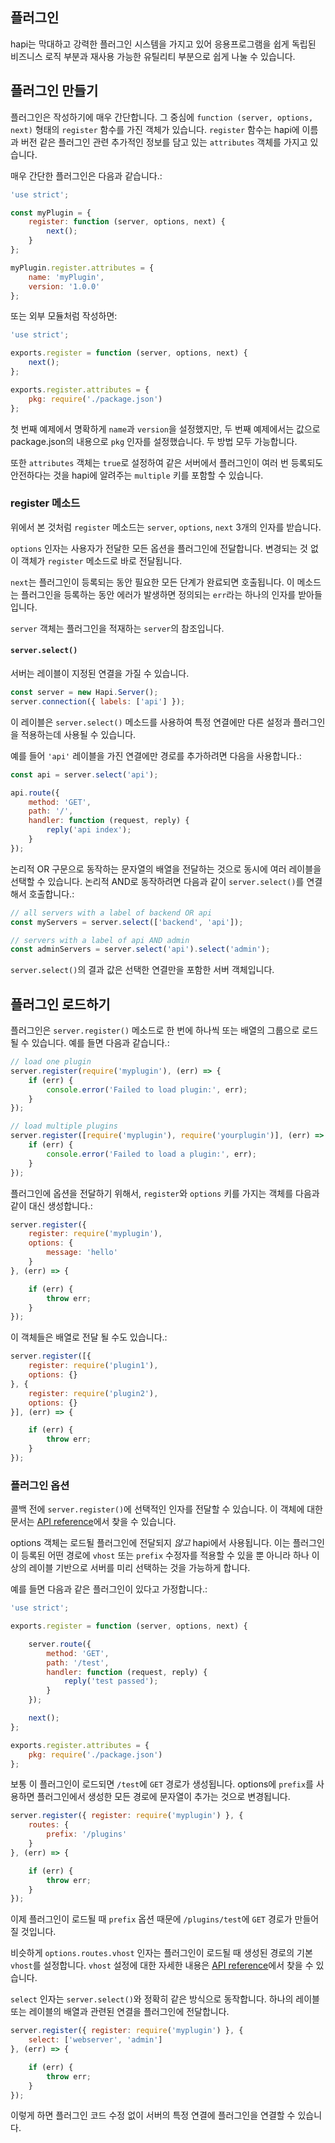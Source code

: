 ## 플러그인

hapi는 막대하고 강력한 플러그인 시스템을 가지고 있어 응용프로그램을 쉽게 독립된 비즈니스 로직 부분과 재사용 가능한 유틸리티 부분으로 쉽게 나눌 수 있습니다.

## 플러그인 만들기

플러그인은 작성하기에 매우 간단합니다. 그 중심에 `function (server, options, next)` 형태의 `register` 함수를 가진 객체가 있습니다. `register` 함수는 hapi에 이름과 버전 같은 플러그인 관련 추가적인 정보를 담고 있는 `attributes` 객체를 가지고 있습니다.

매우 간단한 플러그인은 다음과 같습니다.:

```javascript
'use strict';

const myPlugin = {
    register: function (server, options, next) {
        next();
    }
};

myPlugin.register.attributes = {
    name: 'myPlugin',
    version: '1.0.0'
};
```

또는 외부 모듈처럼 작성하면:

```javascript
'use strict';

exports.register = function (server, options, next) {
    next();
};

exports.register.attributes = {
    pkg: require('./package.json')
};
```

첫 번째 예제에서 명확하게 `name`과 `version`을 설정했지만, 두 번째 예제에서는 값으로 package.json의 내용으로 `pkg` 인자를 설정했습니다. 두 방법 모두 가능합니다.

또한 `attributes` 객체는 `true`로 설정하여 같은 서버에서 플러그인이 여러 번 등록되도 안전하다는 것을 hapi에 알려주는 `multiple` 키를 포함할 수 있습니다.

### register 메소드

위에서 본 것처럼 `register` 메소드는 `server`, `options`, `next` 3개의 인자를 받습니다.

`options` 인자는 사용자가 전달한 모든 옵션을 플러그인에 전달합니다. 변경되는 것 없이 객체가 `register` 메소드로 바로 전달됩니다.

`next`는 플러그인이 등록되는 동안 필요한 모든 단계가 완료되면 호출됩니다. 이 메소드는 플러그인을 등록하는 동안 에러가 발생하면 정의되는 `err`라는 하나의 인자를 받아들입니다.

`server` 객체는 플러그인을 적재하는 `server`의 참조입니다.

#### `server.select()`

서버는 레이블이 지정된 연결을 가질 수 있습니다.

```javascript
const server = new Hapi.Server();
server.connection({ labels: ['api'] });
```

이 레이블은 `server.select()` 메소드를 사용하여 특정 연결에만 다른 설정과 플러그인을 적용하는데 사용될 수 있습니다.

예를 들어 `'api'` 레이블을 가진 연결에만 경로를 추가하려면 다음을 사용합니다.:

```javascript
const api = server.select('api');

api.route({
    method: 'GET',
    path: '/',
    handler: function (request, reply) {
        reply('api index');
    }
});
```

논리적 OR 구문으로 동작하는 문자열의 배열을 전달하는 것으로 동시에 여러 레이블을 선택할 수 있습니다. 논리적 AND로 동작하려면 다음과 같이 `server.select()`를 연결해서 호출합니다.:

```javascript
// all servers with a label of backend OR api
const myServers = server.select(['backend', 'api']);

// servers with a label of api AND admin
const adminServers = server.select('api').select('admin');
```

`server.select()`의 결과 값은 선택한 연결만을 포함한 서버 객체입니다.

## 플러그인 로드하기

플러그인은 `server.register()` 메소드로 한 번에 하나씩 또는 배열의 그룹으로 로드될 수 있습니다. 예를 들면 다음과 같습니다.:

```javascript
// load one plugin
server.register(require('myplugin'), (err) => {
    if (err) {
        console.error('Failed to load plugin:', err);
    }
});

// load multiple plugins
server.register([require('myplugin'), require('yourplugin')], (err) => {
    if (err) {
        console.error('Failed to load a plugin:', err);
    }
});
```

플러그인에 옵션을 전달하기 위해서, `register`와 `options` 키를 가지는 객체를 다음과 같이 대신 생성합니다.:

```javascript
server.register({
    register: require('myplugin'),
    options: {
        message: 'hello'
    }
}, (err) => {

    if (err) {
        throw err;
    }
});
```

이 객체들은 배열로 전달 될 수도 있습니다.:

```javascript
server.register([{
    register: require('plugin1'),
    options: {}
}, {
    register: require('plugin2'),
    options: {}
}], (err) => {

    if (err) {
        throw err;
    }
});
```

### 플러그인 옵션

콜백 전에 `server.register()`에 선택적인 인자를 전달할 수 있습니다. 이 객체에 대한 문서는 [API reference](/api#serverregisterplugins-options-callback)에서 찾을 수 있습니다.

options 객체는 로드될 플러그인에 전달되지 *않고* hapi에서 사용됩니다. 이는 플러그인이 등록된 어떤 경로에 `vhost` 또는 `prefix` 수정자를 적용할 수 있을 뿐 아니라 하나 이상의 레이블 기반으로 서버를 미리 선택하는 것을 가능하게 합니다.

예를 들면 다음과 같은 플러그인이 있다고 가정합니다.:

```javascript
'use strict';

exports.register = function (server, options, next) {

    server.route({
        method: 'GET',
        path: '/test',
        handler: function (request, reply) {
            reply('test passed');
        }
    });

    next();
};

exports.register.attributes = {
    pkg: require('./package.json')
};
```

보통 이 플러그인이 로드되면 `/test`에 `GET` 경로가 생성됩니다. options에 `prefix`를 사용하면 플러그인에서 생성한 모든 경로에 문자열이 추가는 것으로 변경됩니다.

```javascript
server.register({ register: require('myplugin') }, {
    routes: {
        prefix: '/plugins'
    }
}, (err) => {

    if (err) {
        throw err;
    }
});
```

이제 플러그인이 로드될 때 `prefix` 옵션 때문에 `/plugins/test`에 `GET` 경로가 만들어질 것입니다.

비슷하게 `options.routes.vhost` 인자는 플러그인이 로드될 때 생성된 경로의 기본 `vhost`를 설정합니다. `vhost` 설정에 대한 자세한 내용은 [API reference](/api#route-options)에서 찾을 수 있습니다.

`select` 인자는 `server.select()`와 정확히 같은 방식으로 동작합니다. 하나의 레이블 또는 레이블의 배열과 관련된 연결을 플러그인에 전달합니다.

```javascript
server.register({ register: require('myplugin') }, {
    select: ['webserver', 'admin']
}, (err) => {

    if (err) {
        throw err;
    }
});
```

이렇게 하면 플러그인 코드 수정 없이 서버의 특정 연결에 플러그인을 연결할 수 있습니다.
